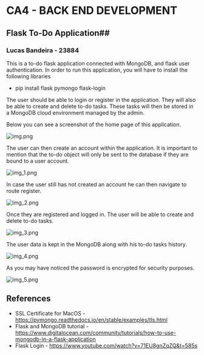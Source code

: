 # CA4 - BACK END DEVELOPMENT #
## Flask To-Do Application## ##
### Lucas Bandeira - 23884 ###

This is a to-do flask application connected with MongoDB, and flask user authentication. In order to run this application, you will have to install the following libraries

- pip install flask pymongo flask-login

The user should be able to login or register in the application. 
They will also be able to create and delete to-do tasks. 
These tasks will then be stored in a MongoDB cloud environment managed by the admin.

Below you can see a screenshot of the home page of this application.

![img.png](images/img.png)

The user can then create an account within the application. It is important
to mention that the to-do object will only be sent to the database if they are bound to a user account.

![img_1.png](images/img_1.png)

In case the user still has not created an account he can then navigate to route register.

![img_2.png](images/img_2.png)

Once they are registered and logged in. The user will be able to create and delete to-do tasks.

![img_3.png](images/img_3.png)

The user data is kept in the MongoDB along with his to-do tasks history.

![img_4.png](images/img_4.png)

As you may have noticed the password is encrypted for security purposes.

![img_5.png](images/img_5.png)


## References ##

- SSL Certificate for MacOS - https://pymongo.readthedocs.io/en/stable/examples/tls.html
- Flask and MongoDB tutorial - https://www.digitalocean.com/community/tutorials/how-to-use-mongodb-in-a-flask-application
- Flask Login - https://www.youtube.com/watch?v=71EU8gnZqZQ&t=585s
